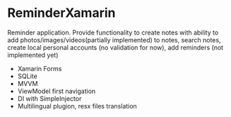 # ReminderXamarin
Reminder application. Provide functionality to create notes with ability to add
photos/images/videos(partially implemented) to notes, search notes, create local personal accounts (no validation for now), add reminders (not implemented yet)
- Xamarin Forms
- SQLite
- MVVM
- ViewModel first navigation
- DI with SimpleInjector
- Multilingual plugion, resx files translation
